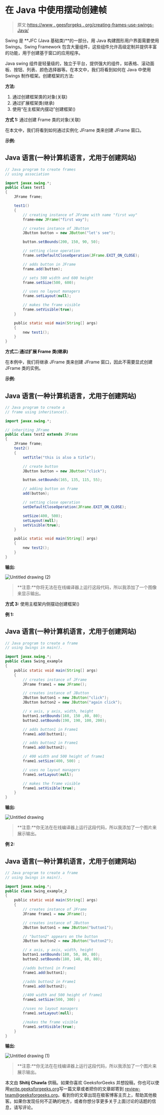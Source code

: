 # 在 Java 中使用摆动创建帧

> 原文:[https://www . geesforgeks . org/creating-frames-use-swings-Java/](https://www.geeksforgeeks.org/creating-frames-using-swings-java/)

Swing 是 **JFC (Java 基础类)**的一部分。用 Java 构建图形用户界面需要使用 Swings。Swing Framework 包含大量组件，这些组件允许高级定制并提供丰富的功能，用于创建基于窗口的应用程序。

Java swing 组件是轻量级的，独立于平台，提供强大的组件，如表格、滚动面板、按钮、列表、颜色选择器等。在本文中，我们将看到如何在 Java 中使用 Swings 制作框架。创建框架的方法:

**方法:**

1.  通过创建框架类的对象(关联)
2.  通过扩展框架类(继承)
3.  使用“在主框架内摆动”创建框架()

**方式 1:** 通过创建 Frame 类的对象(关联)

在本文中，我们将看到如何通过实例化 JFrame 类来创建 JFrame 窗口。

**示例:**

## Java 语言(一种计算机语言，尤用于创建网站)

```java
// Java program to create frames
// using association

import javax.swing.*;
public class test1
{
    JFrame frame;

    test1()
    {
        // creating instance of JFrame with name "first way"
        frame=new JFrame("first way");

        // creates instance of JButton
        JButton button = new JButton("let's see");

        button.setBounds(200, 150, 90, 50);

        // setting close operation
        frame.setDefaultCloseOperation(JFrame.EXIT_ON_CLOSE);

        // adds button in JFrame
        frame.add(button);

        // sets 500 width and 600 height
        frame.setSize(500, 600);

        // uses no layout managers
        frame.setLayout(null);

        // makes the frame visible
        frame.setVisible(true);
    }

    public static void main(String[] args)
    {
        new test1();
    }
}
```

**方式二:通过扩展 Frame 类(继承)**

在本例中，我们将继承 JFrame 类来创建 JFrame 窗口，因此不需要显式创建 JFrame 类的实例。

**示例:**

## Java 语言(一种计算机语言，尤用于创建网站)

```java
// Java program to create a
// frame using inheritance().

import javax.swing.*;

// inheriting JFrame
public class test2 extends JFrame
{
    JFrame frame;
    test2()
    {
        setTitle("this is also a title");

        // create button
        JButton button = new JButton("click");

        button.setBounds(165, 135, 115, 55);

        // adding button on frame
        add(button);

        // setting close operation
        setDefaultCloseOperation(JFrame.EXIT_ON_CLOSE);

        setSize(400, 500);
        setLayout(null);
        setVisible(true);
    }

    public static void main(String[] args)
    {
        new test2();
    }
}
```

**输出:**

![Untitled drawing (2)](img/a06019335e1beccb20953a552af35ce3.png)

> **注意:**你将无法在在线编译器上运行这段代码，所以我添加了一个图像来显示输出。

**方式 3:** 使用主框架内侧摆动创建框架()

**例 1:**

## Java 语言(一种计算机语言，尤用于创建网站)

```java
// Java program to create a frame
// using Swings in main().

import javax.swing.*;
public class Swing_example
{
    public static void main(String[] args)
    {
        // creates instance of JFrame
        JFrame frame1 = new JFrame();

        // creates instance of JButton
        JButton button1 = new JButton("click");
        JButton button2 = new JButton("again click");

        // x axis, y axis, width, height
        button1.setBounds(160, 150 ,80, 80);
        button2.setBounds(190, 190, 100, 200);

        // adds button1 in Frame1
        frame1.add(button1);

        // adds button2 in Frame1
        frame1.add(button2);

        // 400 width and 500 height of frame1
        frame1.setSize(400, 500) ;

        // uses no layout managers
        frame1.setLayout(null);

        // makes the frame visible
        frame1.setVisible(true);
    }
}
```

**输出:**

![Untitled drawing](img/d769eded50090cbffac288c45c0ec149.png)

> **注意:**你无法在在线编译器上运行这段代码，所以我添加了一个图片来展示输出。

**例 2:**

## Java 语言(一种计算机语言，尤用于创建网站)

```java
// Java program to create a frame
// using Swings in main().

import javax.swing.*;
public class Swing_example_2
{
    public static void main(String[] args)
    {
        // creates instance of JFrame
        JFrame frame1 = new JFrame();

        // creates instance of JButton
        JButton button1 = new JButton("button1");

        // "button2" appears on the button
        JButton button2 = new JButton("button2");

        // x axis, y axis, width, height
        button1.setBounds(180, 50, 80, 80);
        button2.setBounds(180, 140, 80, 80);

        //adds button1 in Frame1
        frame1.add(button1);

        //adds button2 in Frame1
        frame1.add(button2);

        //400 width and 500 height of frame1
        frame1.setSize(500, 300) ;

        //uses no layout managers
        frame1.setLayout(null);

        //makes the frame visible
        frame1.setVisible(true);
    }
}
```

**输出:**

![Untitled drawing (1)](img/871f378dc0ac0e322567551a17a6fb46.png)

> **注意:**你无法在在线编译器上运行这段代码，所以我添加了一个图片来展示输出。

本文由 **Shitij Chawla** 供稿。如果你喜欢 GeeksforGeeks 并想投稿，你也可以使用[write.geeksforgeeks.org](https://write.geeksforgeeks.org)写一篇文章或者把你的文章邮寄到 review-team@geeksforgeeks.org。看到你的文章出现在极客博客主页上，帮助其他极客。如果你发现任何不正确的地方，或者你想分享更多关于上面讨论的话题的信息，请写评论。